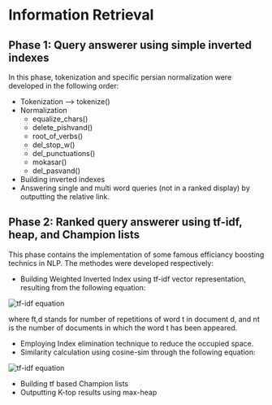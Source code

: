 # Information Retrieval  

## Phase 1: Query answerer using simple inverted indexes  

In this phase, tokenization and specific persian normalization were developed in the following order:  

- Tokenization --> tokenize()  
- Normalization  
    - equalize_chars()  
    - delete_pishvand()  
    - root_of_verbs()  
    - del_stop_w()  
    - del_punctuations()  
    - mokasar()  
    - del_pasvand()  
- Building inverted indexes  
- Answering single and multi word queries (not in a ranked display) by outputting the relative link.  

## Phase 2: Ranked query answerer using tf-idf, heap, and Champion lists  

This phase contains the implementation of some famous efficiancy boosting technics in NLP. The methodes were developed respectively:  

- Building Weighted Inverted Index using tf-idf vector representation, resulting from the following equation:  

![tf-idf equation](https://github.com/[zahrasalarian]/[Information-Retrieval]/blob/[master]/tf-idf-equation.png?raw=true)  

where ft,d stands for number of repetitions of word t in document d, and nt is the number of documents in which the word t has been appeared.  
- Employing Index elimination technique to reduce the occupied space.  
- Similarity calculation using cosine-sim through the following equation:  

![tf-idf equation](https://github.com/[zahrasalarian]/[Information-Retrieval]/blob/[master]/cosine-sim-equation.png?raw=true)  

- Building tf based Champion lists  
- Outputting K-top results using max-heap  